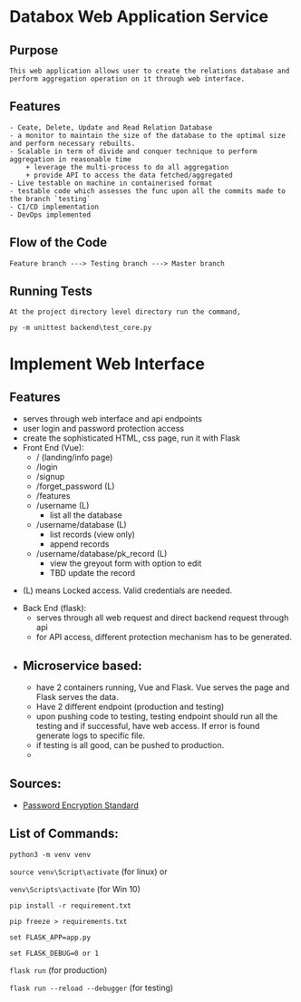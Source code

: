 # Databox Web Application Service

## Purpose

    This web application allows user to create the relations database and perform aggregation operation on it through web interface.

## Features

    - Ceate, Delete, Update and Read Relation Database
    - a monitor to maintain the size of the database to the optimal size and perform necessary rebuilts.
    - Scalable in term of divide and conquer technique to perform aggregation in reasonable time
        + leverage the multi-process to do all aggregation
        + provide API to access the data fetched/aggregated
    - Live testable on machine in containerised format
    - testable code which assesses the func upon all the commits made to the branch `testing`
    - CI/CD implementation
    - DevOps implemented

## Flow of the Code

    Feature branch ---> Testing branch ---> Master branch

## Running Tests

    At the project directory level directory run the command,

`py -m unittest backend\test_core.py`

# Implement Web Interface

## Features

- serves through web interface and api endpoints
- user login and password protection access
- create the sophisticated HTML, css page, run it with Flask
- Front End (Vue):
  - / (landing/info page)
  - /login
  - /signup
  - /forget_password (L)
  - /features
  - /username (L)
    - list all the database
  - /username/database (L)
    - list records (view only)
    - append records
  - /username/database/pk_record (L)
    - view the greyout form with option to edit
    - TBD update the record

* (L) means Locked access. Valid credentials are needed.

- Back End (flask):
  - serves through all web request and direct backend request through api
  - for API access, different protection mechanism has to be generated.
- ## Microservice based:
  - have 2 containers running, Vue and Flask. Vue serves the page and Flask serves the data.
  - Have 2 different endpoint (production and testing)
  - upon pushing code to testing, testing endpoint should run all the testing and if successful, have web access. If error is found generate logs to specific file.
  - if testing is all good, can be pushed to production.
  -

## Sources:

- [Password Encryption Standard](https://www.ibm.com/docs/en/i/7.4?topic=security-password-encryption)

## List of Commands:

`python3 -m venv venv`

`source venv\Script\activate` (for linux) or

`venv\Scripts\activate` (for Win 10)

`pip install -r requirement.txt`

`pip freeze > requirements.txt`

`set FLASK_APP=app.py`

`set FLASK_DEBUG=0 or 1`

`flask run` (for production)

`flask run --reload --debugger` (for testing)
